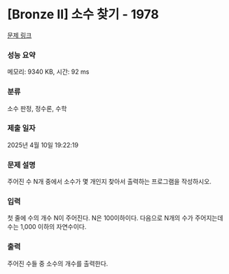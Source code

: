 # [Bronze II] 소수 찾기 - 1978 

[문제 링크](https://www.acmicpc.net/problem/1978) 

### 성능 요약

메모리: 9340 KB, 시간: 92 ms

### 분류

소수 판정, 정수론, 수학

### 제출 일자

2025년 4월 10일 19:22:19

### 문제 설명

<p style="user-select: auto !important;">주어진 수 N개 중에서 소수가 몇 개인지 찾아서 출력하는 프로그램을 작성하시오.</p>

### 입력 

 <p style="user-select: auto !important;">첫 줄에 수의 개수 N이 주어진다. N은 100이하이다. 다음으로 N개의 수가 주어지는데 수는 1,000 이하의 자연수이다.</p>

### 출력 

 <p style="user-select: auto !important;">주어진 수들 중 소수의 개수를 출력한다.</p>

